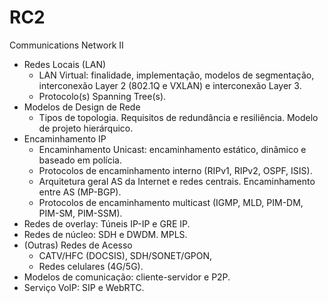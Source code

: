 # RC2
Communications Network II



* Redes Locais (LAN)
   - LAN Virtual: finalidade, implementação, modelos de segmentação, interconexão Layer 2 (802.1Q e VXLAN) e interconexão Layer 3.
   - Protocolo(s) Spanning Tree(s).
* Modelos de Design de Rede
   - Tipos de topologia. Requisitos de redundância e resiliência. Modelo de projeto hierárquico.
* Encaminhamento IP
   - Encaminhamento Unicast: encaminhamento estático, dinâmico e baseado em polícia.
   - Protocolos de encaminhamento interno (RIPv1, RIPv2, OSPF, ISIS).
   - Arquitetura geral AS da Internet e redes centrais. Encaminhamento entre AS (MP-BGP).
   - Protocolos de encaminhamento multicast (IGMP, MLD, PIM-DM, PIM-SM, PIM-SSM).
* Redes de overlay: Túneis IP-IP e GRE IP.
* Redes de núcleo: SDH e DWDM. MPLS.
* (Outras) Redes de Acesso
   - CATV/HFC (DOCSIS), SDH/SONET/GPON,
   - Redes celulares (4G/5G).
* Modelos de comunicação: cliente-servidor e P2P.
* Serviço VoIP: SIP e WebRTC.
